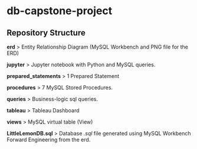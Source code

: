 # db-capstone-project
## Repository Structure
**erd** > Entity Relationship Diagram (MySQL Workbench and PNG file for the ERD)

**jupyter** > Jupyter notebook with Python and MySQL queries.

**prepared_statements** > 1 Prepared Statement

**procedures** > 7 MySQL Stored Procedures.

**queries** > Business-logic sql queries.

**tableau** > Tableau Dashboard

**views** > MySQL virtual table (View)

**LittleLemonDB.sql** > Database *.sql* file generated using MySQL Workbench Forward Engineering from the erd.
